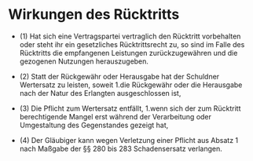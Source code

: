# Wirkungen des Rücktritts

- (1) Hat sich eine Vertragspartei vertraglich den Rücktritt vorbehalten oder steht ihr ein gesetzliches Rücktrittsrecht zu, so sind im Falle des Rücktritts die empfangenen Leistungen zurückzugewähren und die gezogenen Nutzungen herauszugeben.

- (2) Statt der Rückgewähr oder Herausgabe hat der Schuldner Wertersatz zu leisten, soweit 1.die Rückgewähr oder die Herausgabe nach der Natur des Erlangten ausgeschlossen ist,

- (3) Die Pflicht zum Wertersatz entfällt, 1.wenn sich der zum Rücktritt berechtigende Mangel erst während der Verarbeitung oder Umgestaltung des Gegenstandes gezeigt hat,

- (4) Der Gläubiger kann wegen Verletzung einer Pflicht aus Absatz 1 nach Maßgabe der §§ 280 bis 283 Schadensersatz verlangen.

